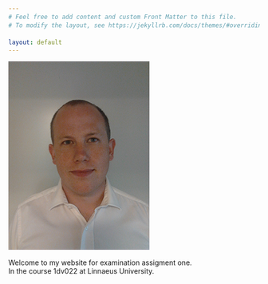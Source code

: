 ```yaml
---
# Feel free to add content and custom Front Matter to this file.
# To modify the layout, see https://jekyllrb.com/docs/themes/#overriding-theme-defaults

layout: default
---
```


![Picture of me](images/bildsmall.jpg)

Welcome to my website for examination assigment one.  
In the course 1dv022 at Linnaeus University.